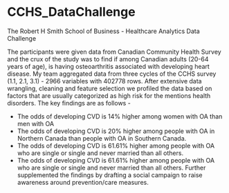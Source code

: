 # CCHS_DataChallenge

The Robert H Smith School of Business - Healthcare Analytics Data Challenge

The participants were given data from Canadian Community Health Survey and the crux of the study was to find if among Canadian adults (20-64 years of age), is having osteoarthritis associated with developing heart disease. My team aggregated data from three cycles of the CCHS survey (1.1, 2.1, 3.1) - 2966 variables with 402778 rows. After extensive data wrangling, cleaning and feature selection we profiled the data based on factors that are usually categorized  as high risk for the mentions health disorders. The key findings are as follows - 
- The odds of developing CVD is 14% higher among women with OA than men with OA
- The odds of developing CVD is 20% higher among people with OA in Northern Canada than people with OA in Southern Canada.
- The odds of developing CVD is 61.61% higher among people with OA who are single or single and never married than all others.
- The odds of developing CVD is 61.61% higher among people with OA who are single or single and never married than all others.
Further supplemented the findings by drafting a social campaign to raise awareness around prevention/care measures.
